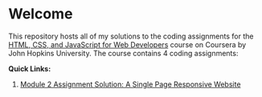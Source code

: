 # Welcome

This repository hosts all of my solutions to the coding assignments for the [HTML, CSS, and JavaScript for Web Developers](https://www.coursera.org/learn/html-css-javascript-for-web-developers) course on Coursera by John Hopkins University. The course contains 4 coding assignments:

**Quick Links:**

1. [Module 2 Assignment Solution: A Single Page Responsive Website](https://xtosis.github.io/JHU-FSC4/module-2/)
